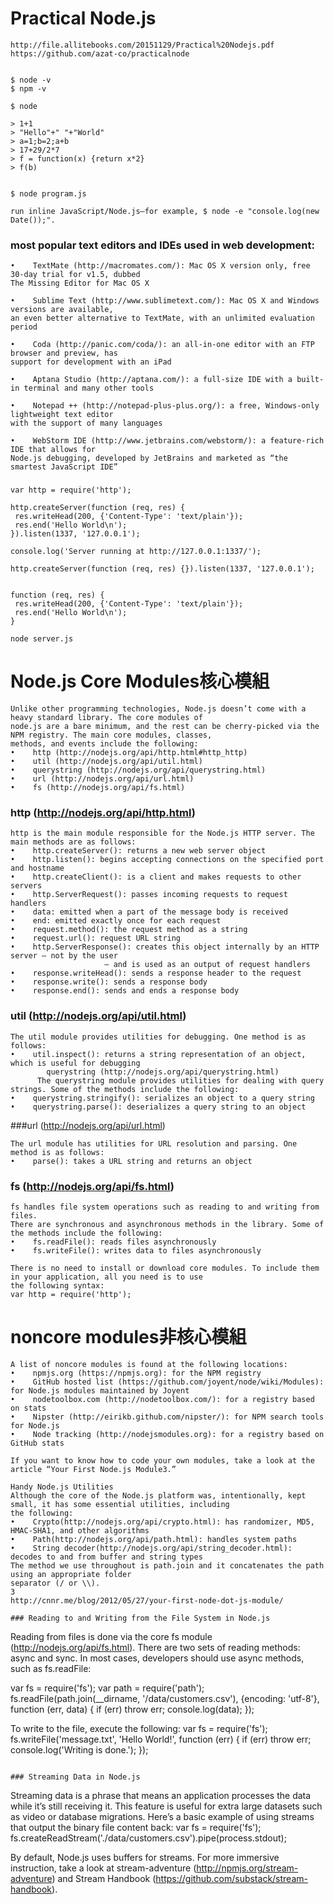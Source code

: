 # Practical Node.js
```
http://file.allitebooks.com/20151129/Practical%20Nodejs.pdf
https://github.com/azat-co/practicalnode


$ node -v
$ npm -v

$ node

> 1+1
> "Hello"+" "+"World"
> a=1;b=2;a+b
> 17+29/2*7
> f = function(x) {return x*2}
> f(b)


$ node program.js

run inline JavaScript/Node.js—for example, $ node -e "console.log(new Date());".
```


### most popular text editors and IDEs used in web development:
```
•	 TextMate (http://macromates.com/): Mac OS X version only, free 30-day trial for v1.5, dubbed
The Missing Editor for Mac OS X

•	 Sublime Text (http://www.sublimetext.com/): Mac OS X and Windows versions are available,
an even better alternative to TextMate, with an unlimited evaluation period

•	 Coda (http://panic.com/coda/): an all-in-one editor with an FTP browser and preview, has
support for development with an iPad

•	 Aptana Studio (http://aptana.com/): a full-size IDE with a built-in terminal and many other tools

•	 Notepad ++ (http://notepad-plus-plus.org/): a free, Windows-only lightweight text editor
with the support of many languages

•	 WebStorm IDE (http://www.jetbrains.com/webstorm/): a feature-rich IDE that allows for
Node.js debugging, developed by JetBrains and marketed as “the smartest JavaScript IDE” 
```
### 
```
var http = require('http');

http.createServer(function (req, res) {
 res.writeHead(200, {'Content-Type': 'text/plain'});
 res.end('Hello World\n');
}).listen(1337, '127.0.0.1');

console.log('Server running at http://127.0.0.1:1337/');

```
```
http.createServer(function (req, res) {}).listen(1337, '127.0.0.1');


function (req, res) {
 res.writeHead(200, {'Content-Type': 'text/plain'});
 res.end('Hello World\n');
}
```
```
node server.js
```


# Node.js Core Modules核心模組
```
Unlike other programming technologies, Node.js doesn’t come with a heavy standard library. The core modules of
node.js are a bare minimum, and the rest can be cherry-picked via the NPM registry. The main core modules, classes,
methods, and events include the following:
•	 http (http://nodejs.org/api/http.html#http_http)
•	 util (http://nodejs.org/api/util.html)
•	 querystring (http://nodejs.org/api/querystring.html)
•	 url (http://nodejs.org/api/url.html)
•	 fs (http://nodejs.org/api/fs.html)
```

### http (http://nodejs.org/api/http.html)
```
http is the main module responsible for the Node.js HTTP server. The main methods are as follows:
•	 http.createServer(): returns a new web server object
•	 http.listen(): begins accepting connections on the specified port and hostname
•	 http.createClient(): is a client and makes requests to other servers
•	 http.ServerRequest(): passes incoming requests to request handlers
•	 data: emitted when a part of the message body is received
•	 end: emitted exactly once for each request
•	 request.method(): the request method as a string
•	 request.url(): request URL string
•	 http.ServerResponse(): creates this object internally by an HTTP server — not by the user
                     — and is used as an output of request handlers
•	 response.writeHead(): sends a response header to the request
•	 response.write(): sends a response body
•	 response.end(): sends and ends a response body
```
### util (http://nodejs.org/api/util.html)
```
The util module provides utilities for debugging. One method is as follows:
•	 util.inspect(): returns a string representation of an object, which is useful for debugging
        querystring (http://nodejs.org/api/querystring.html)
      The querystring module provides utilities for dealing with query strings. Some of the methods include the following:
•	 querystring.stringify(): serializes an object to a query string
•	 querystring.parse(): deserializes a query string to an object
```
###url (http://nodejs.org/api/url.html)
```
The url module has utilities for URL resolution and parsing. One method is as follows:
•	 parse(): takes a URL string and returns an object
```
### fs (http://nodejs.org/api/fs.html)
```
fs handles file system operations such as reading to and writing from files. 
There are synchronous and asynchronous methods in the library. Some of the methods include the following:
•	 fs.readFile(): reads files asynchronously
•	 fs.writeFile(): writes data to files asynchronously
```
```
There is no need to install or download core modules. To include them in your application, all you need is to use
the following syntax:
var http = require('http');
```
# noncore modules非核心模組
```
A list of noncore modules is found at the following locations:
•	 npmjs.org (https://npmjs.org): for the NPM registry
•	 GitHub hosted list (https://github.com/joyent/node/wiki/Modules): for Node.js modules maintained by Joyent
•	 nodetoolbox.com (http://nodetoolbox.com/): for a registry based on stats
•	 Nipster (http://eirikb.github.com/nipster/): for NPM search tools for Node.js
•	 Node tracking (http://nodejsmodules.org): for a registry based on GitHub stats
```
```
If you want to know how to code your own modules, take a look at the article “Your First Node.js Module3.”

Handy Node.js Utilities
Although the core of the Node.js platform was, intentionally, kept small, it has some essential utilities, including
the following:
•	 Crypto(http://nodejs.org/api/crypto.html): has randomizer, MD5, HMAC-SHA1, and other algorithms
•	 Path(http://nodejs.org/api/path.html): handles system paths
•	 String decoder(http://nodejs.org/api/string_decoder.html): decodes to and from buffer and string types
The method we use throughout is path.join and it concatenates the path using an appropriate folder
separator (/ or \\).
3
http://cnnr.me/blog/2012/05/27/your-first-node-dot-js-module/

### Reading to and Writing from the File System in Node.js
```
Reading from files is done via the core fs module (http://nodejs.org/api/fs.html). There are two sets of reading
methods: async and sync. In most cases, developers should use async methods, such as fs.readFile:

var fs = require('fs');
var path = require('path');
fs.readFile(path.join(__dirname, '/data/customers.csv'), {encoding: 'utf-8'}, function (err, data) {
 if (err) throw err;
 console.log(data);
});

To write to the file, execute the following:
var fs = require('fs');
fs.writeFile('message.txt', 'Hello World!', function (err) {
 if (err) throw err;
 console.log('Writing is done.');
});

```

### Streaming Data in Node.js
```
Streaming data is a phrase that means an application processes the data while it’s still receiving it. 
This feature is useful for extra large datasets such as video or database migrations.
Here’s a basic example of using streams that output the binary file content back:
var fs = require('fs');
fs.createReadStream('./data/customers.csv').pipe(process.stdout);

By default, Node.js uses buffers for streams. For more immersive instruction, take a look at stream-adventure
(http://npmjs.org/stream-adventure) and Stream Handbook (https://github.com/substack/stream-handbook).
```
